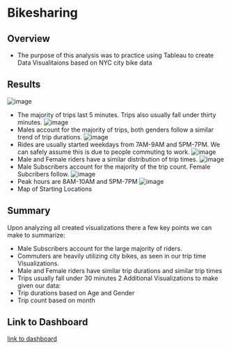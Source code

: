 # Bikesharing

## Overview
- The purpose of this analysis was to practice using Tableau to create Data Visualitaions based on NYC city bike data
## Results
![image](https://user-images.githubusercontent.com/111463407/208194212-5fcc6925-d820-49d2-95c8-fe4adffc6db1.png)
- The majority of trips last 5 minutes. Trips also usually fall under thirty minutes.
![image](https://user-images.githubusercontent.com/111463407/208194642-1ef04c39-6752-4cf0-8e9a-b0241cc58741.png)
- Males account for the majority of trips, both genders follow a similar trend of trip durations.
![image](https://user-images.githubusercontent.com/111463407/208194942-3a4e81c1-ec59-40c7-bedc-44cd1f1419ff.png)
- Rides are usually started weekdays from 7AM-9AM and 5PM-7PM. We can safely assume this is due to people commuting to work.
![image](https://user-images.githubusercontent.com/111463407/208195324-7aaba6dd-d89a-47f0-8966-65ed0821d692.png)
- Male and Female riders have a similar distribution of trip times.
![image](https://user-images.githubusercontent.com/111463407/208195632-caf819ad-a7ca-4359-838b-d6b2db021b8e.png)
- Male Subscribers account for the majority of the trip count. Female Subcribers follow.
![image](https://user-images.githubusercontent.com/111463407/208196712-fe4e47cf-7f36-4104-a101-d12d08e208ea.png)
- Peak hours are 8AM-10AM and 5PM-7PM
![image](https://user-images.githubusercontent.com/111463407/208196866-f6d65d89-d7fd-4520-ae71-edbe3901a66b.png)
- Map of Starting Locations
## Summary 
Upon analyzing all created visualizations there a few key points we can make to summarize:
- Male Subscribers account for the large majority of riders.
- Commuters are heavily utilizing city bikes, as seen in our trip time Visualizations. 
- Male and Female riders have similar trip durations and similar trip times
- Trips usually fall under 30 minutes
2 Additional Visualizations to make given our data:
- Trip durations based on Age and Gender
- Trip count based on month
## Link to Dashboard
[link to dashboard](https://public.tableau.com/app/profile/dominic.landicho/viz/Module15Challenge_16712264973430/Module15Challenge)
